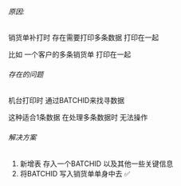 ###### 原因:

销货单补打时 存在需要打印多条数据 打印在一起

比如 一个客户的多条销货单  打印在一起

###### 存在的问题

机台打印时 通过BATCHID来找寻数据

这种适合1条数据  在处理多条数据时 无法操作

###### 解决方案

1. 新增表 存入一个BATCHID 以及其他一些关键信息
2. 将BATCHID 写入销货单单身中去  :white_check_mark:



